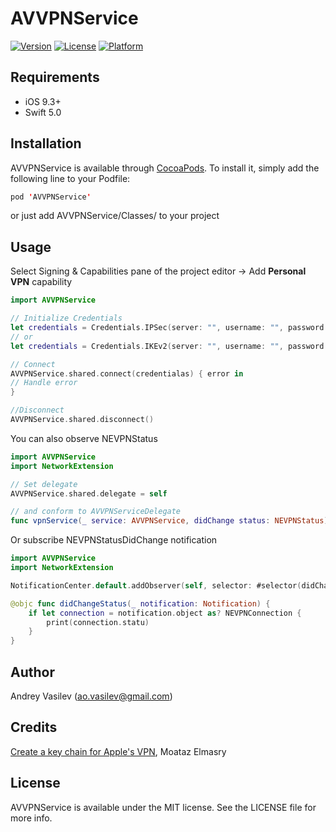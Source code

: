 # AVVPNService

[![Version](https://img.shields.io/cocoapods/v/AVVPNService.svg?style=flat)](https://cocoapods.org/pods/AVVPNService)
[![License](https://img.shields.io/cocoapods/l/AVVPNService.svg?style=flat)](https://cocoapods.org/pods/AVVPNService)
[![Platform](https://img.shields.io/cocoapods/p/AVVPNService.svg?style=flat)](https://cocoapods.org/pods/AVVPNService)

## Requirements
- iOS 9.3+
- Swift 5.0

## Installation

AVVPNService is available through [CocoaPods](https://cocoapods.org). To install
it, simply add the following line to your Podfile:

```swift
pod 'AVVPNService'
```
or just add AVVPNService/Classes/ to your project

## Usage

Select Signing & Capabilities pane of the project editor -> Add **Personal VPN** capability

```swift
import AVVPNService

// Initialize Credentials
let credentials = Credentials.IPSec(server: "", username: "", password: "", shared: "")
// or
let credentials = Credentials.IKEv2(server: "", username: "", password: "", remoteId: "", localId: "")

// Connect
AVVPNService.shared.connect(credentialas) { error in
// Handle error
}

//Disconnect
AVVPNService.shared.disconnect()
```
You can also observe NEVPNStatus

```swift
import AVVPNService
import NetworkExtension

// Set delegate
AVVPNService.shared.delegate = self

// and conform to AVVPNServiceDelegate
func vpnService(_ service: AVVPNService, didChange status: NEVPNStatus)
```
Or subscribe NEVPNStatusDidChange notification

```swift
import AVVPNService
import NetworkExtension

NotificationCenter.default.addObserver(self, selector: #selector(didChangeStatus(_:)), name: NSNotification.Name.NEVPNStatusDidChange, object: nil)

@objc func didChangeStatus(_ notification: Notification) {
    if let connection = notification.object as? NEVPNConnection {
        print(connection.statu)
    }
}
```

## Author

Andrey Vasilev (ao.vasilev@gmail.com)

## Credits

[Create a key chain for Apple's VPN](http://blog.moatazthenervous.com/create-a-key-chain-for-apples-vpn/), Moataz Elmasry

## License

AVVPNService is available under the MIT license. See the LICENSE file for more info.

